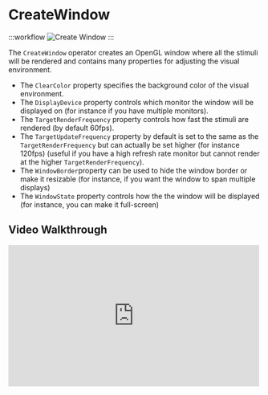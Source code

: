 # CreateWindow
:::workflow
![Create Window](../workflows/create-window.bonsai)
:::

The `CreateWindow` operator creates an OpenGL window where all the stimuli will be rendered and contains many properties for adjusting the visual environment.

- The `ClearColor` property specifies the background color of the visual environment.
- The `DisplayDevice` property controls which monitor the window will be displayed on (for instance if you have multiple monitors).
- The `TargetRenderFrequency` property controls how fast the stimuli are rendered (by default 60fps).
- The `TargetUpdateFrequency` property by default is set to the same as the `TargetRenderFrequency` but can actually be set higher (for instance 120fps) (useful if you have a high refresh rate monitor but cannot render at the higher `TargetRenderFrequency`).
- The `WindowBorder`property can be used to hide the window border or make it resizable (for instance, if you want the window to span multiple displays)
- The `WindowState` property controls how the the window will be displayed (for instance, you can make it full-screen)


## Video Walkthrough
<div style="max-width: 500px">
<iframe width=100% height="282" src="https://www.youtube.com/embed/gHn9YVvM55I" title="BonVision quick tips: Using CreateWindow" frameborder="0" allow="accelerometer; autoplay; clipboard-write; encrypted-media; gyroscope; picture-in-picture; web-share" referrerpolicy="strict-origin-when-cross-origin" allowfullscreen></iframe>
</div>


